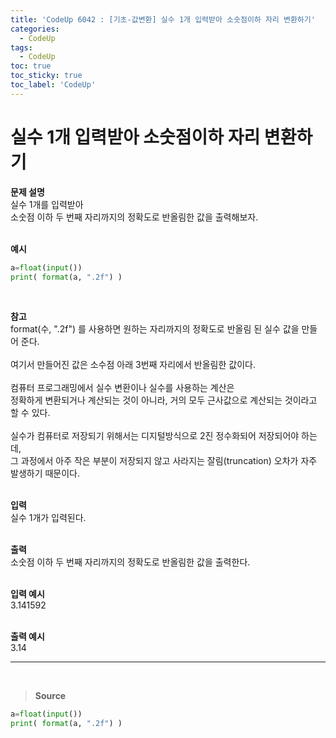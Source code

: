 ```yaml
---
title: 'CodeUp 6042 : [기초-값변환] 실수 1개 입력받아 소숫점이하 자리 변환하기'
categories:
  - CodeUp
tags:
  - CodeUp
toc: true
toc_sticky: true
toc_label: 'CodeUp'
---
```


# 실수 1개 입력받아 소숫점이하 자리 변환하기

**문제 설명**  
실수 1개를 입력받아  
소숫점 이하 두 번째 자리까지의 정확도로 반올림한 값을 출력해보자.  
<br>

**예시**

```python
a=float(input())
print( format(a, ".2f") )
```

<br>

**참고**  
format(수, ".2f") 를 사용하면 원하는 자리까지의 정확도로 반올림 된 실수 값을 만들어 준다.  
<br>
여기서 만들어진 값은 소수점 아래 3번째 자리에서 반올림한 값이다.  
<br>
컴퓨터 프로그래밍에서 실수 변환이나 실수를 사용하는 계산은  
정확하게 변환되거나 계산되는 것이 아니라, 거의 모두 근사값으로 계산되는 것이라고 할 수 있다.  
<br>
실수가 컴퓨터로 저장되기 위해서는 디지털방식으로 2진 정수화되어 저장되어야 하는데,  
그 과정에서 아주 작은 부분이 저장되지 않고 사라지는 잘림(truncation) 오차가 자주 발생하기 때문이다.  
<br>

**입력**  
실수 1개가 입력된다.  
<br>

**출력**  
소숫점 이하 두 번째 자리까지의 정확도로 반올림한 값을 출력한다.  
<br>

**입력 예시**  
3.141592  
<br>

**출력 예시**  
3.14

---

<br>

> **Source**

```python
a=float(input())
print( format(a, ".2f") )
```
